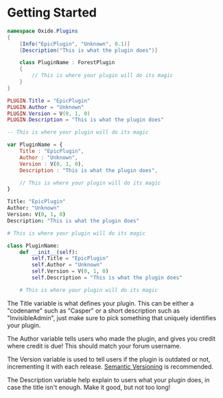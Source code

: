 # Getting Started

``` csharp
namespace Oxide.Plugins
{
    [Info("EpicPlugin", "Unknown", 0.1)]
    [Description("This is what the plugin does")]

    class PluginName : ForestPlugin
    {
        // This is where your plugin will do its magic
    }
}
```

``` lua
PLUGIN.Title = "EpicPlugin"
PLUGIN.Author = "Unknown"
PLUGIN.Version = V(0, 1, 0)
PLUGIN.Description = "This is what the plugin does"

-- This is where your plugin will do its magic
```

``` javascript
var PluginName = {
    Title : "EpicPlugin",
    Author : "Unknown",
    Version : V(0, 1, 0),
    Description : "This is what the plugin does",

    // This is where your plugin will do its magic
}
```

``` coffeescript
Title: "EpicPlugin"
Author: "Unknown"
Version: V(0, 1, 0)
Description: "This is what the plugin does"

# This is where your plugin will do its magic
```

``` python
class PluginName:
    def __init__(self):
        self.Title = "EpicPlugin"
        self.Author = "Unknown"
        self.Version = V(0, 1, 0)
        self.Description = "This is what the plugin does"

    # This is where your plugin will do its magic
```

The Title variable is what defines your plugin. This can be either a "codename" such as "Casper" or a short description such as "InvisibleAdmin", just make sure to pick something that uniquely identifies your plugin.

The Author variable tells users who made the plugin, and gives you credit where credit is due! This should match your forum username.

The Version variable is used to tell users if the plugin is outdated or not, incrementing it with each release. [Semantic Versioning](http://semver.org/) is recommended.

The Description variable help explain to users what your plugin does, in case the title isn't enough. Make it good, but not too long!
